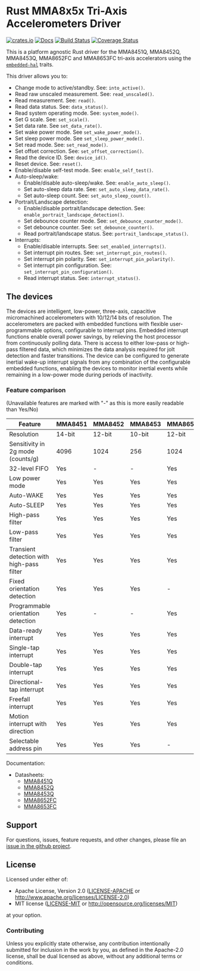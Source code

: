 # Rust MMA8x5x Tri-Axis Accelerometers Driver

[![crates.io](https://img.shields.io/crates/v/mma8x5x.svg)](https://crates.io/crates/mma8x5x)
[![Docs](https://docs.rs/mma8x5x/badge.svg)](https://docs.rs/mma8x5x)
[![Build Status](https://travis-ci.com/eldruin/mma8x5x-rs.svg?branch=master)](https://travis-ci.com/eldruin/mma8x5x-rs)
[![Coverage Status](https://coveralls.io/repos/github/eldruin/mma8x5x-rs/badge.svg?branch=master)](https://coveralls.io/github/eldruin/mma8x5x-rs?branch=master)

This is a platform agnostic Rust driver for the MMA8451Q, MMA8452Q, MMA8453Q, MMA8652FC
and MMA8653FC tri-axis accelerators using the [`embedded-hal`] traits.

This driver allows you to:
- Change mode to active/standby. See: `into_active()`.
- Read raw unscaled measurement. See: `read_unscaled()`.
- Read measurement. See: `read()`.
- Read data status. See: `data_status()`.
- Read system operating mode. See: `system_mode()`.
- Set G scale. See: `set_scale()`.
- Set data rate. See `set_data_rate()`.
- Set wake power mode. See `set_wake_power_mode()`.
- Set sleep power mode. See `set_sleep_power_mode()`.
- Set read mode. See: `set_read_mode()`.
- Set offset correction. See: `set_offset_correction()`.
- Read the device ID. See: `device_id()`.
- Reset device. See: `reset()`.
- Enable/disable self-test mode. See: `enable_self_test()`.
- Auto-sleep/wake:
    - Enable/disable auto-sleep/wake. See: `enable_auto_sleep()`.
    - Set auto-sleep data rate. See: `set_auto_sleep_data_rate()`.
    - Set auto-sleep count. See: `set_auto_sleep_count()`.
- Portrait/Landscape detection:
    - Enable/disable portrait/landscape detection. See: `enable_portrait_landscape_detection()`.
    - Set debounce counter mode. See: `set_debounce_counter_mode()`.
    - Set debounce counter. See: `set_debounce_counter()`.
    - Read portrait/landscape status. See: `portrait_landscape_status()`.
- Interrupts:
    - Enable/disable interrupts. See: `set_enabled_interrupts()`.
    - Set interrupt pin routes. See: `set_interrupt_pin_routes()`.
    - Set interrupt pin polarity. See: `set_interrupt_pin_polarity()`.
    - Set interrupt pin configuration. See: `set_interrupt_pin_configuration()`.
    - Read interrupt status. See: `interrupt_status()`.

<!-- TODO
[Introductory blog post](TODO)
-->

## The devices

The devices are intelligent, low-power, three-axis, capacitive micromachined accelerometers
with 10/12/14 bits of resolution. The accelerometers are packed with embedded functions with flexible
user-programmable options, configurable to interrupt pins. Embedded interrupt functions
enable overall power savings, by relieving the host processor from continuously polling data.
There is access to either low-pass or high-pass filtered data, which minimizes the data
analysis required for jolt detection and faster transitions. The device can be configured to
generate inertial wake-up interrupt signals from any combination of the configurable embedded
functions, enabling the devices to monitor inertial events while remaining in a low-power
mode during periods of inactivity.

### Feature comparison

(Unavailable features are marked with "-" as this is more easily readable than Yes/No)

| Feature                                   | MMA8451 | MMA8452 | MMA8453 | MMA8652 | MMA8653 |
|-------------------------------------------|---------|---------|---------|---------|---------|
| Resolution                                | 14-bit  | 12-bit  | 10-bit  | 12-bit  | 10-bit  |
| Sensitivity in 2g mode (counts/g)         | 4096    | 1024    | 256     | 1024    | 256     |
| 32-level FIFO                             | Yes     | -       | -       | Yes     | -       |
| Low power mode                            | Yes     | Yes     | Yes     | Yes     | Yes     |
| Auto-WAKE                                 | Yes     | Yes     | Yes     | Yes     | Yes     |
| Auto-SLEEP                                | Yes     | Yes     | Yes     | Yes     | Yes     |
| High-pass filter                          | Yes     | Yes     | Yes     | Yes     | -       |
| Low-pass filter                           | Yes     | Yes     | Yes     | Yes     | Yes     |
| Transient detection with high-pass filter | Yes     | Yes     | Yes     | Yes     | -       |
| Fixed orientation detection               | Yes     | Yes     | Yes     | -       | Yes     |
| Programmable orientation detection        | Yes     | -       | -       | Yes     | -       |
| Data-ready interrupt                      | Yes     | Yes     | Yes     | Yes     | Yes     |
| Single-tap interrupt                      | Yes     | Yes     | Yes     | Yes     | -       |
| Double-tap interrupt                      | Yes     | Yes     | Yes     | Yes     | -       |
| Directional-tap interrupt                 | Yes     | Yes     | Yes     | Yes     | -       |
| Freefall interrupt                        | Yes     | Yes     | Yes     | Yes     | Yes     |
| Motion interrupt with direction           | Yes     | Yes     | Yes     | Yes     | -       |
| Selectable address pin                    | Yes     | Yes     | Yes     | -       | -       |

Documentation:
- Datasheets:
    - [MMA8451Q](https://www.nxp.com/docs/en/data-sheet/MMA8451Q.pdf)
    - [MMA8452Q](https://www.nxp.com/docs/en/data-sheet/MMA8452Q.pdf)
    - [MMA8453Q](https://www.nxp.com/docs/en/data-sheet/MMA8453Q.pdf)
    - [MMA8652FC](https://www.nxp.com/docs/en/data-sheet/MMA8652FC.pdf)
    - [MMA8653FC](https://www.nxp.com/docs/en/data-sheet/MMA8653FC.pdf)

<!--
## Usage

To use this driver, import this crate and an `embedded_hal` implementation,
then instantiate the appropriate device.

Please find additional examples using hardware in this repository: [driver-examples]

[driver-examples]: https://github.com/eldruin/driver-examples

```rust
```
-->

## Support

For questions, issues, feature requests, and other changes, please file an
[issue in the github project](https://github.com/eldruin/mma8x5x-rs/issues).

## License

Licensed under either of:

 * Apache License, Version 2.0 ([LICENSE-APACHE](LICENSE-APACHE) or
   http://www.apache.org/licenses/LICENSE-2.0)
 * MIT license ([LICENSE-MIT](LICENSE-MIT) or
   http://opensource.org/licenses/MIT)

at your option.

### Contributing

Unless you explicitly state otherwise, any contribution intentionally submitted
for inclusion in the work by you, as defined in the Apache-2.0 license, shall
be dual licensed as above, without any additional terms or conditions.

[`embedded-hal`]: https://github.com/rust-embedded/embedded-hal
